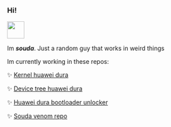 ### Hi! 
<img src="https://yt3.ggpht.com/2_JBfmL7-bg24J8w_NpO2K8OK5EbSZe2IUqlR8R83VJwEMuo1o75nEnM-ib8AtZXo9mYzP_lWnNn=s128-nd-v1-rwa" width="40">

Im **_souda_**. Just a random guy that works in weird things

Im currently working in these repos:

✨ [Kernel huawei dura](https://github.com/soudabot/kernel_huawei_dura)

✨ [Device tree huawei dura](https://github.com/soudabot/android_device_huawei_dura)

✨ [Huawei dura bootloader unlocker](https://github.com/soudabot/huawei-y5-lite-unlocker)

✨ [Souda venom repo](https://github.com/soudabot/svr)
